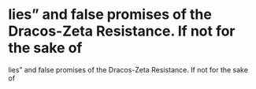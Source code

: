 # lies” and false promises of the Dracos-Zeta Resistance. If not for the sake of

lies” and false promises of the Dracos-Zeta Resistance. If not for the sake of